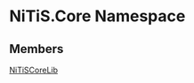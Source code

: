 # NiTiS.Core Namespace

## Members
[NiTiSCoreLib](https://nitis-dev.github.io/NiTiSLibsWiki/NiTiS/Core/NiTiSCoreLib)  


